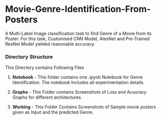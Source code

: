 # Movie-Genre-Identification-From-Posters

A Multi-Label Image classification task to find Genre of a Movie from its Poster. For this task, Customised CNN Model, AlexNet and Pre-Trained ResNet Model yielded reasonable accuracy.

### Directory Structure

This Directory contains Following Files

1. **Notebook** - This folder contains one .ipynb Notebook for Genre Identification. The notebook Includes all experimentation details.

2. **Graphs** - This Folder contains Screenshots of Loss and Acuuracy Graphs for different architectures.

3. **Working** - This Folder Contains Screenshots of Sample movie posters given as Input and the predicted Genre.


